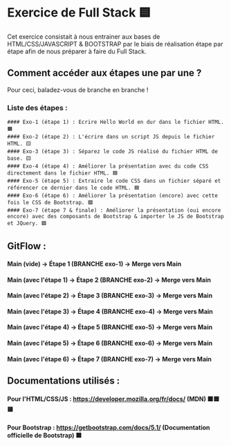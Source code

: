 # Exercice de Full Stack 🟨
Cet exercice consistait à nous entrainer aux bases de HTML/CSS/JAVASCRIPT & BOOTSTRAP par le biais de réalisation étape par étape afin de nous préparer à faire du Full Stack.

## Comment accéder aux étapes une par une ? 
Pour ceci, baladez-vous de branche en branche !


### Liste des étapes :
```
#### Exo-1 (étape 1) : Ecrire Hello World en dur dans le fichier HTML. 🟧
#### Exo-2 (étape 2) : L'écrire dans un script JS depuis le fichier HTML. 🟨
#### Exo-3 (étape 3) : Séparez le code JS réalisé du fichier HTML de base. 🟨
#### Exo-4 (étape 4) : Améliorer la présentation avec du code CSS directement dans le fichier HTML. 🟦
#### Exo-5 (étape 5) : Extraire le code CSS dans un fichier séparé et référencer ce dernier dans le code HTML. 🟦
#### Exo-6 (étape 6) : Améliorer la présentation (encore) avec cette fois le CSS de Bootstrap. 🟪
#### Exo-7 (étape 7 & finale) : Améliorer la présentation (oui encore encore) avec des composants de Bootstrap & importer le JS de Bootstrap et JQuery. 🟪
```

## GitFlow :

#### Main (vide) -> Étape 1 (BRANCHE exo-1) -> Merge vers Main
#### Main (avec l'étape 1) -> Étape 2 (BRANCHE exo-2) -> Merge vers Main
#### Main (avec l'étape 2) -> Étape 3 (BRANCHE exo-3) -> Merge vers Main
#### Main (avec l'étape 3) -> Étape 4 (BRANCHE exo-4) -> Merge vers Main
#### Main (avec l'étape 4) -> Étape 5 (BRANCHE exo-5) -> Merge vers Main
#### Main (avec l'étape 5) -> Étape 6 (BRANCHE exo-6) -> Merge vers Main
#### Main (avec l'étape 6) -> Étape 7 (BRANCHE exo-7) -> Merge vers Main

## Documentations utilisés :
#### Pour l'HTML/CSS/JS : https://developer.mozilla.org/fr/docs/ (MDN) 🟧🟦🟨
#### Pour Bootstrap : https://getbootstrap.com/docs/5.1/ (Documentation officielle de Bootstrap) 🟪
